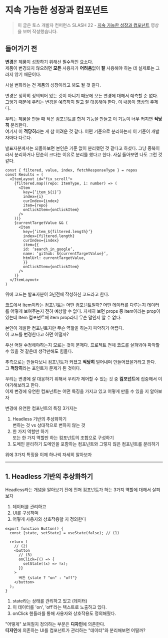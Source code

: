 # 지속 가능한 성장과 컴포넌트

> 이 글은 토스 개발자 컨퍼런스 SLASH 22 - [지속 가능한 성장과 컴포넌트](https://youtu.be/fR8tsJ2r7Eg) 영상을 보며 작성했습니다.

## 들어가기 전

**변경**은 제품이 성장하기 위해선 필수적인 요소다.  
제품이 변경되지 않으려면 **모든** 사용자가 **어려움**없이 **잘** 사용해야 하는 데 실제로는 그러지 않기 때문이다.

사실 변화라는 건 제품의 성장이라고 봐도 될 것 같다.

변경은 정확히 정의되어 있는 것이 아니기 때문에 모든 변경에 대해서 예측할 순 없다. 그헣기 때문에 우리는 변경을 예측하지 말고 잘 대응해야 한다. 이 내용이 영상의 주제다.

우리는 제품을 만들 때 작은 컴포넌트를 합쳐 기능을 만들고 이 기능이 너무 커지면 **적당히** 분리한다.  
여기서 이 **적당히**라는 게 참 어려운 것 같다. 어떤 기준으로 분리하는지 이 기준이 개발자마다 다르다.

발표자분께서는 되돌아보면 본인은 기준 없이 분리했던 것 같다고 하셨다. 그냥 중복이라서 분리하거나 단순히 크다는 이유로 분리를 했다고 한다. 사실 돌아보면 나도 그런 것 같다.

```tsx
const { filtered, value, index, fetchResponseType } = repos
const Results = (
  <ItemLayout id="fix_scroll">
    {filtered.map((repo: ItemType, i: number) => (
      <Item
        key={’item_${i}’}
        index={i}
        curIndex={index}
        item={repo}
        onClickItem={onClickItem}
      />
    ))}
    {currentTargetValue && (
      <Item
        key={’item_${filtered.length}’}
        index={filtered.length}
        curIndex={index}
        item={{
        id: ‘search_in_google’,
        name: ‘github: ${currentTargetValue}’,
        htmlUrl: currentTargetValue,
        }}
        onClickItem={onClickItem}
      />
    )}
  </ItemLayout>
)
```

위에 코드는 발표자분이 3년전에 작성하신 코드라고 한다.

코드에서 Item이라는 컴포넌트는 어떤 컴포넌트일까? 어떤 데이터를 다루는지 데이터를 어떻게 보여주는지 전혀 예상할 수 없다. 자세히 보면 props 중 item이라는 prop이 있는데 Item 컴포넌트에 item prop라니 무슨 말인지 알 수 없다.

본인이 개발한 컴포넌트지만 무슨 역할을 하는지 파악하기 어렵다.  
이 코드를 변경한다고 하면 어떨까?

우선 어딜 수정해야하는지 모르는 것이 문제다. 프로젝트 전체 코드를 살펴봐야 파악할 수 있을 것 같은데 생각만해도 힘들다.

추측으로는 만들다보니 컴포넌트가 커졌고 **적당히** 덜어내며 만들어졌을거라고 한다.  
그 **적당히**라는 포인트가 문제가 된 것이다.

우리는 변경에 잘 대응하기 위해서 우리가 제어할 수 있는 것 중 **컴포넌트**에 집중해서 이야기해보려고 한다.  
이제 변경에 유연한 컴포넌트는 어떤 특징을 가지고 있고 어떻게 만들 수 있을 지 알아보자

변경에 유연한 컴포넌트의 특징 3가지는

1. Headless 기반의 추상화하기  
   변하는 것 vs 상대적으로 변하지 않는 것
2. 한 가지 역할만 하기  
   또는 한 가지 역할만 하는 컴포넌트의 조합으로 구성하기
3. 도메인 분리하기
   도메인을 포함하는 컴포넌트와 그렇지 않은 컴포넌트를 분리하기

위에 3가지 특징을 이제 하나씩 자세히 알아보자

---

## 1. Headless 기반의 추상화하기

Headless라는 개념을 알아보기 전에 먼저 컴포넌트가 하는 3가지 역할에 대해서 살펴보자

1. 데이터를 관리하고
2. UI를 구성하며
3. 어떻게 사용자와 상호작용할 지 정의한다

```tsx
export function Button() {
  const [state, setState] = useState(false); // (1)

  return (
    // (2)
    <button
      // (3)
      onClick={() => {
        setState((x) => !x);
      }}
    >
      버튼 {state ? "on" : "off"}
    </button>
  );
}
```

1. state라는 상태를 관리하고 있고 (데이터)
2. 이 데이터를 'on', 'off'라는 텍스트로 노출하고 있다.
3. onClick 핸들러를 통해 사용자와 상호작용도 정의해줬다.

"어떻게" 보여질지 정의하는 부분은 **디자인**에 의존한다.  
**디자인**에 의존하는 UI를 컴포넌트가 관리하는 "데이터"와 분리해보면 어떨까?
